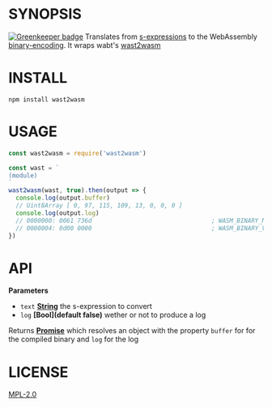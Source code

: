 # SYNOPSIS 

[![Greenkeeper badge](https://badges.greenkeeper.io/ewasm/wast2wasm.svg)](https://greenkeeper.io/)
Translates from [s-expressions](https://github.com/WebAssembly/spec) to the WebAssembly [binary-encoding](https://github.com/WebAssembly/design/blob/master/BinaryEncoding.md). It wraps wabt's [wast2wasm](https://github.com/WebAssembly/wabt)

# INSTALL
`npm install wast2wasm`

# USAGE

```javascript
const wast2wasm = require('wast2wasm')

const wast = `
(module)
`
wast2wasm(wast, true).then(output => {
  console.log(output.buffer)
  // Uint8Array [ 0, 97, 115, 109, 13, 0, 0, 0 ]
  console.log(output.log)
  // 0000000: 0061 736d                                 ; WASM_BINARY_MAGIC
  // 0000004: 0d00 0000                                 ; WASM_BINARY_VERSION
})

```

# API
**Parameters**

-   `text` **[String](https://developer.mozilla.org/en-US/docs/Web/JavaScript/Reference/Global_Objects/String)** the s-expression to convert
-   `log` **\[Bool](default false)** wether or not to produce a log

Returns **[Promise](https://developer.mozilla.org/en-US/docs/Web/JavaScript/Reference/Global_Objects/Promise)** which resolves an object with the property `buffer` for
for the compiled binary and `log` for the log

# LICENSE
[MPL-2.0](https://tldrlegal.com/license/mozilla-public-license-2.0-(mpl-2))
